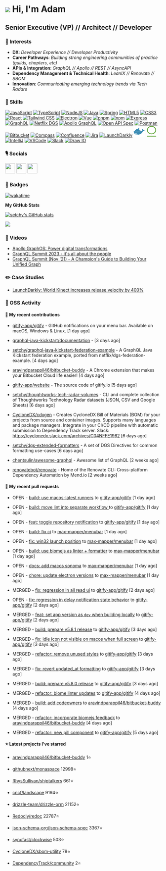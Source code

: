 ![](https://user-images.githubusercontent.com/18350557/176309783-0785949b-9127-417c-8b55-ab5a4333674e.gif) Hi, I'm Adam
============================================================================================================================

Senior Executive (VP) // Architect // Developer
-----------------------------------------------

### 🔭 Interests

- **DX**: *Developer Experience // Developer Productivity*
- **Career Pathways**: *Building strong engineering communities of practice (guilds, chapters, etc)*
- **APIs & Integration**: *GraphQL // Apollo // REST // AsyncAPI*
- **Dependency Management & Technical Health**: *LeanIX // Renovate // SBOM*
- **Innovation**: *Communicating emerging technology trends via Tech Radars*

### 💪 Skills

<p align="left">
  <a href="https://developer.mozilla.org/en-US/docs/Web/JavaScript" target="_blank" rel="noreferrer"><img src="https://raw.githubusercontent.com/danielcranney/readme-generator/main/public/icons/skills/javascript-colored.svg" width="36" height="36" alt="JavaScript" /></a>
  <a href="https://www.typescriptlang.org/" target="_blank" rel="noreferrer"><img src="https://raw.githubusercontent.com/danielcranney/readme-generator/main/public/icons/skills/typescript-colored.svg" width="36" height="36" alt="TypeScript" /></a>
  <a href="https://nodejs.org/en/" target="_blank" rel="noreferrer"><img src="https://raw.githubusercontent.com/danielcranney/readme-generator/main/public/icons/skills/nodejs-colored.svg" width="36" height="36" alt="NodeJS" /></a>
  <a href="https://www.oracle.com/java/" target="_blank" rel="noreferrer"><img src="https://raw.githubusercontent.com/danielcranney/readme-generator/main/public/icons/skills/java-colored.svg" width="36" height="36" alt="Java" /></a>
  <a href="https://spring.io/" target="_blank" rel="noreferrer"><img src="https://cdn.worldvectorlogo.com/logos/spring-3.svg" width="36" height="36" alt="Spring" /></a> 
  <a href="https://developer.mozilla.org/en-US/docs/Glossary/HTML5" target="_blank" rel="noreferrer"><img src="https://raw.githubusercontent.com/danielcranney/readme-generator/main/public/icons/skills/html5-colored.svg" width="36" height="36" alt="HTML5" /></a>
  <a href="https://www.w3.org/TR/CSS/#css" target="_blank" rel="noreferrer"><img src="https://raw.githubusercontent.com/danielcranney/readme-generator/main/public/icons/skills/css3-colored.svg" width="36" height="36" alt="CSS3" /></a>
  <a href="https://react.dev/" target="_blank" rel="noreferrer"><img src="https://cdn.worldvectorlogo.com/logos/react-2.svg" width="36" height="36" alt="React" /></a>
  <a href="https://tailwindcss.com/" target="_blank" rel="noreferrer"><img src="https://cdn.worldvectorlogo.com/logos/tailwind-css-2.svg" width="36" height="36" alt="Tailwind CSS" /></a>
  <a href="https://www.electronjs.org/" target="_blank" rel="noreferrer"><img src="https://cdn.worldvectorlogo.com/logos/electron-1.svg" width="36" height="36" alt="Electron" /></a>
  <a href="https://vuejs.org/" target="_blank" rel="noreferrer"><img src="https://cdn.worldvectorlogo.com/logos/vue-9.svg" width="36" height="36" alt="Vue" /></a>
  <a href="https://pnpm.io/" target="_blank" rel="noreferrer"><img src="https://encrypted-tbn0.gstatic.com/images?q=tbn:ANd9GcSGcwBnoTNg212cvEclMX-_qRw_P-_odFp3aafVal77Hg&s" width="36" height="36" alt="pnpm" /></a>
  <a href="https://www.npmjs.com/" target="_blank" rel="noreferrer"><img src="https://cdn.worldvectorlogo.com/logos/npm-square-red-1.svg" width="36" height="36" alt="npm" /></a>
  <a href="https://expressjs.com/" target="_blank" rel="noreferrer"><img src="https://raw.githubusercontent.com/danielcranney/readme-generator/main/public/icons/skills/express-colored.svg" width="36" height="36" alt="Express" /></a>
  <a href="https://graphql.org/" target="_blank" rel="noreferrer"><img src="https://raw.githubusercontent.com/danielcranney/readme-generator/main/public/icons/skills/graphql-colored.svg" width="36" height="36" alt="GraphQL" /></a>
  <a href="https://netflix.github.io/dgs/" target="_blank" rel="noreferrer"><img src="https://raw.githubusercontent.com/Netflix/dgs/main/docs/images/dgs-framework-brand/Icon/dgs-icon--blue.svg" width="36" height="36" alt="Netflix DGS" /></a>
  <a href="https://apollographql.com/" target="_blank" rel="noreferrer"><img src="https://cdn.worldvectorlogo.com/logos/apollo-graphql-compact.svg" width="36" height="36" alt="Apollo GraphQL" /></a>
  <a href="https://swagger.io/specification/" target="_blank" rel="noreferrer"><img src="https://cdn.worldvectorlogo.com/logos/openapi-1.svg" width="36" height="36" alt="Open API Spec" /></a>
  <a href="https://www.postman.com//" target="_blank" rel="noreferrer"><img src="https://cdn.worldvectorlogo.com/logos/postman.svg" width="36" height="36" alt="Postman" /></a>
  <a href="https://www.atlassian.com/software/bitbucket" target="_blank" rel="noreferrer"><img src="https://cdn.worldvectorlogo.com/logos/bitbucket-icon.svg" width="36" height="36" alt="Bitbucket" /></a>
  <a href="https://www.atlassian.com/software/compass" target="_blank" rel="noreferrer"><img src="https://cdn.worldvectorlogo.com/logos/atlassian-compass-1.svg" width="36" height="36" alt="Compass" /></a>
  <a href="https://www.atlassian.com/software/confluence" target="_blank" rel="noreferrer"><img src="https://cdn.worldvectorlogo.com/logos/confluence-1.svg" width="36" height="36" alt="Confluence" /></a>
  <a href="https://www.atlassian.com/software/jira" target="_blank" rel="noreferrer"><img src="https://cdn.worldvectorlogo.com/logos/jira-1.svg" width="36" height="36" alt="Jira" /></a>
  <a href="https://launchdarkly.com/" target="_blank" rel="noreferrer"><img src="https://cdn.worldvectorlogo.com/logos/launchdarkly-2.svg" width="36" height="36" alt="LaunchDarkly" /></a>
  <a href="https://docker.com/" target="_blank" rel="noreferrer"><img src="https://raw.githubusercontent.com/nx211/homer-icons/master/png/docker.png" width="36" height="36" alt="Docker" /></a>
  <a href="https://jfrog.com/artifactory/" target="_blank" rel="noreferrer"><img src="https://raw.githubusercontent.com/nx211/homer-icons/master/png/artifactory.png" width="36" height="36" alt="Artifactory" /></a>
  <a href="https://www.jetbrains.com/idea/" target="_blank" rel="noreferrer"><img src="https://cdn.worldvectorlogo.com/logos/intellij-idea-1.svg" width="36" height="36" alt="IntelliJ" /></a>
  <a href="https://code.visualstudio.com/" target="_blank" rel="noreferrer"><img src="https://cdn.worldvectorlogo.com/logos/visual-studio-code-1.svg" width="36" height="36" alt="VSCode" /></a>
  <a href="https://slack.com/" target="_blank" rel="noreferrer"><img src="https://cdn.worldvectorlogo.com/logos/slack-new-logo.svg" width="36" height="36" alt="Slack" /></a>
  <a href="https://drawio-app.com/" target="_blank" rel="noreferrer"><img src="https://cdn.worldvectorlogo.com/logos/draw-io.svg" width="36" height="36" alt="Draw IO" /></a>
</p>

                      

### 🎙️ Socials
                  
<p align="left">
  <a href="https://www.github.com/setchy" target="_blank" rel="noreferrer"><img src="https://raw.githubusercontent.com/danielcranney/readme-generator/main/public/icons/socials/github.svg" width="32" height="32" /></a>
  <a href="https://www.linkedin.com/in/adamsetch" target="_blank" rel="noreferrer"><img src="https://raw.githubusercontent.com/danielcranney/readme-generator/main/public/icons/socials/linkedin.svg" width="32" height="32" /></a>
  <a href="https://www.twitter.com/setchy87" target="_blank" rel="noreferrer"><img src="https://raw.githubusercontent.com/danielcranney/readme-generator/main/public/icons/socials/twitter.svg" width="32" height="32" /></a>
</p>

### 📛 Badges

[![wakatime](https://wakatime.com/badge/user/2b948ae2-4be1-4020-8a57-7de60b53fe1d.svg)](https://wakatime.com/@2b948ae2-4be1-4020-8a57-7de60b53fe1d)

<b>My GitHub Stats</b>

<a href="http://www.github.com/setchy"><img src="https://github-readme-stats.vercel.app/api?username=setchy&show_icons=true&hide=&count_private=true&title_color=0891b2&text_color=ffffff&icon_color=0891b2&bg_color=1c1917&hide_border=true&show_icons=true" alt="setchy's GitHub stats" /></a>

<a href="http://www.github.com/setchy"><img src="https://github-readme-streak-stats.herokuapp.com/?user=setchy&stroke=ffffff&background=1c1917&ring=0891b2&fire=0891b2&currStreakNum=ffffff&currStreakLabel=0891b2&sideNums=ffffff&sideLabels=ffffff&dates=ffffff&hide_border=true" /></a>

### 📼 Videos

- [Apollo GraphOS: Power digital transformations](https://www.apollographql.com/enterprise?wvideo=4fu2lsjssc)
- [GraphQL Summit 2023 - it's all about the people](https://www.youtube.com/watch?v=090IWEcHbJc)
- [GraphQL Summit (Nov '21) - A Champion's Guide to Building Your Unified Graph](https://www.apollographql.com/events/roundtable/graphql-summit-november-2021/a-champions-guide-to-building-your-unified-graph)

### ✏️ Case Studies

- [LaunchDarkly: World Kinect increases release velocity by 400%](https://launchdarkly.com/case-studies/world-kinect/)

### 🎯 OSS Activity
#### 🚀 My recent contributions



- [gitify-app/gitify](https://github.com/gitify-app/gitify) - GitHub notifications on your menu bar. Available on macOS, Windows &amp; Linux. [1 day ago]

- [graphql-java-kickstart/documentation](https://github.com/graphql-java-kickstart/documentation) -  [3 days ago]

- [setchy/graphql-java-kickstart-federation-example](https://github.com/setchy/graphql-java-kickstart-federation-example) - A GraphQL Java Kickstart federation example, ported from netflix/dgs-federation-example. [4 days ago]

- [aravindparappil46/bitbucket-buddy](https://github.com/aravindparappil46/bitbucket-buddy) - A Chrome extension that makes your Bitbucket Cloud life easier! [4 days ago]

- [gitify-app/website](https://github.com/gitify-app/website) - The source code of gitify.io [5 days ago]

- [setchy/thoughtworks-tech-radar-volumes](https://github.com/setchy/thoughtworks-tech-radar-volumes) - CLI and complete collection of Thoughtworks Technology Radar datasets (JSON, CSV and Google Sheets) [6 days ago]

- [CycloneDX/cdxgen](https://github.com/CycloneDX/cdxgen) - Creates CycloneDX Bill of Materials (BOM) for your projects from source and container images. Supports many languages and package managers. Integrate in your CI/CD pipeline with automatic submission to Dependency Track server. Slack: https://cyclonedx.slack.com/archives/C04NFFE1962 [6 days ago]

- [setchy/dgs-extended-formatters](https://github.com/setchy/dgs-extended-formatters) - A set of DGS Directives for common formatting use-cases [6 days ago]

- [chentsulin/awesome-graphql](https://github.com/chentsulin/awesome-graphql) - Awesome list of GraphQL [2 weeks ago]

- [renovatebot/renovate](https://github.com/renovatebot/renovate) - Home of the Renovate CLI: Cross-platform Dependency Automation by Mend.io [2 weeks ago]

#### 🎉 My recent pull requests



- OPEN - [build: use macos-latest runners](https://github.com/gitify-app/gitify/pull/1247) to [gitify-app/gitify](https://github.com/gitify-app/gitify) [1 day ago]

- OPEN - [build: move lint into separate workflow ](https://github.com/gitify-app/gitify/pull/1246) to [gitify-app/gitify](https://github.com/gitify-app/gitify) [1 day ago]

- OPEN - [feat: toggle repository notification](https://github.com/gitify-app/gitify/pull/1245) to [gitify-app/gitify](https://github.com/gitify-app/gitify) [1 day ago]

- OPEN - [build: fix ci](https://github.com/max-mapper/menubar/pull/480) to [max-mapper/menubar](https://github.com/max-mapper/menubar) [1 day ago]

- OPEN - [fix: win32 launch position](https://github.com/max-mapper/menubar/pull/479) to [max-mapper/menubar](https://github.com/max-mapper/menubar) [1 day ago]

- OPEN - [build: use biomejs as linter &#43; formatter](https://github.com/max-mapper/menubar/pull/478) to [max-mapper/menubar](https://github.com/max-mapper/menubar) [1 day ago]

- OPEN - [docs: add macos sonoma](https://github.com/max-mapper/menubar/pull/477) to [max-mapper/menubar](https://github.com/max-mapper/menubar) [1 day ago]

- OPEN - [chore: update electron versions](https://github.com/max-mapper/menubar/pull/476) to [max-mapper/menubar](https://github.com/max-mapper/menubar) [1 day ago]

- MERGED - [fix: regression in all read ui](https://github.com/gitify-app/gitify/pull/1242) to [gitify-app/gitify](https://github.com/gitify-app/gitify) [2 days ago]

- OPEN - [fix: regression in delay notification state behavior](https://github.com/gitify-app/gitify/pull/1241) to [gitify-app/gitify](https://github.com/gitify-app/gitify) [2 days ago]

- MERGED - [feat: set app version as `dev` when building locally](https://github.com/gitify-app/gitify/pull/1237) to [gitify-app/gitify](https://github.com/gitify-app/gitify) [2 days ago]

- MERGED - [build: prepare v5.8.1 release](https://github.com/gitify-app/gitify/pull/1236) to [gitify-app/gitify](https://github.com/gitify-app/gitify) [3 days ago]

- MERGED - [fix: idle icon not visible on macos when full screen](https://github.com/gitify-app/gitify/pull/1235) to [gitify-app/gitify](https://github.com/gitify-app/gitify) [3 days ago]

- MERGED - [refactor: remove unused styles](https://github.com/gitify-app/gitify/pull/1234) to [gitify-app/gitify](https://github.com/gitify-app/gitify) [3 days ago]

- MERGED - [fix: revert updated_at formatting](https://github.com/gitify-app/gitify/pull/1230) to [gitify-app/gitify](https://github.com/gitify-app/gitify) [3 days ago]

- MERGED - [build: prepare v5.8.0 release](https://github.com/gitify-app/gitify/pull/1228) to [gitify-app/gitify](https://github.com/gitify-app/gitify) [3 days ago]

- MERGED - [refactor: biome linter updates](https://github.com/gitify-app/gitify/pull/1226) to [gitify-app/gitify](https://github.com/gitify-app/gitify) [4 days ago]

- MERGED - [build: add codeowners](https://github.com/aravindparappil46/bitbucket-buddy/pull/3) to [aravindparappil46/bitbucket-buddy](https://github.com/aravindparappil46/bitbucket-buddy) [4 days ago]

- MERGED - [refactor: incorporate biomejs feedback](https://github.com/aravindparappil46/bitbucket-buddy/pull/2) to [aravindparappil46/bitbucket-buddy](https://github.com/aravindparappil46/bitbucket-buddy) [4 days ago]

- MERGED - [refactor: new pill component](https://github.com/gitify-app/gitify/pull/1222) to [gitify-app/gitify](https://github.com/gitify-app/gitify) [5 days ago]

#### ⭐ Latest projects I've starred



- [aravindparappil46/bitbucket-buddy](https://github.com/aravindparappil46/bitbucket-buddy) 1⭐

- [githubnext/monaspace](https://github.com/githubnext/monaspace) 12998⭐

- [RhysSullivan/shiptalkers](https://github.com/RhysSullivan/shiptalkers) 661⭐

- [cncf/landscape](https://github.com/cncf/landscape) 9194⭐

- [drizzle-team/drizzle-orm](https://github.com/drizzle-team/drizzle-orm) 21152⭐

- [Redocly/redoc](https://github.com/Redocly/redoc) 22787⭐

- [json-schema-org/json-schema-spec](https://github.com/json-schema-org/json-schema-spec) 3367⭐

- [syncfast/clockwise](https://github.com/syncfast/clockwise) 503⭐

- [CycloneDX/sbom-utility](https://github.com/CycloneDX/sbom-utility) 78⭐

- [DependencyTrack/community](https://github.com/DependencyTrack/community) 2⭐


